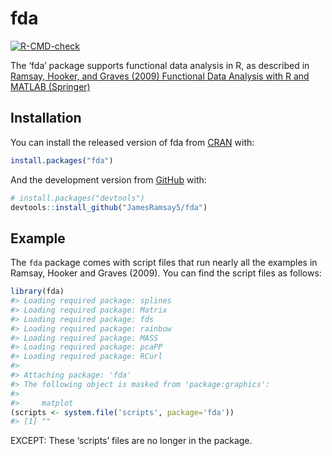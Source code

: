 
<!-- README.md is generated from README.Rmd. Please edit then 'knit' that file -->

# fda

<!-- badges: start -->

[![R-CMD-check](https://github.com/JamesRamsay5/fda/workflows/R-CMD-check/badge.svg)](https://github.com/JamesRamsay5/fda/actions)
<!-- badges: end -->

The ‘fda’ package supports functional data analysis in R, as described
in [Ramsay, Hooker, and Graves (2009) Functional Data Analysis with R
and MATLAB
(Springer)](https://www.amazon.com/Functional-Data-Analysis-MATLAB-Use/dp/0387981845)

## Installation

You can install the released version of fda from
[CRAN](https://CRAN.R-project.org) with:

``` r
install.packages("fda")
```

And the development version from [GitHub](https://github.com/) with:

``` r
# install.packages("devtools")
devtools::install_github("JamesRamsay5/fda")
```

## Example

The `fda` package comes with script files that run nearly all the
examples in Ramsay, Hooker and Graves (2009). You can find the script
files as follows:

``` r
library(fda)
#> Loading required package: splines
#> Loading required package: Matrix
#> Loading required package: fds
#> Loading required package: rainbow
#> Loading required package: MASS
#> Loading required package: pcaPP
#> Loading required package: RCurl
#> 
#> Attaching package: 'fda'
#> The following object is masked from 'package:graphics':
#> 
#>     matplot
(scripts <- system.file('scripts', package='fda')) 
#> [1] ""
```

EXCEPT: These ‘scripts’ files are no longer in the package.
